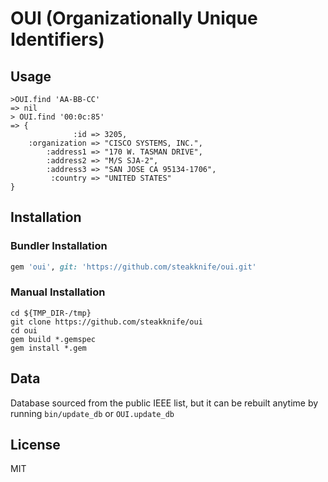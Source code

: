 # OUI (Organizationally Unique Identifiers)
## Usage

    >OUI.find 'AA-BB-CC'
    => nil
    > OUI.find '00:0c:85'
    => {
                  :id => 3205,
        :organization => "CISCO SYSTEMS, INC.",
            :address1 => "170 W. TASMAN DRIVE",
            :address2 => "M/S SJA-2",
            :address3 => "SAN JOSE CA 95134-1706",
             :country => "UNITED STATES"
    }

## Installation
### Bundler Installation

```ruby
gem 'oui', git: 'https://github.com/steakknife/oui.git'
```

### Manual Installation

    cd ${TMP_DIR-/tmp}
    git clone https://github.com/steakknife/oui
    cd oui
    gem build *.gemspec
    gem install *.gem
  

## Data

Database sourced from the public IEEE list, but it can be rebuilt anytime by running `bin/update_db` or `OUI.update_db`

## License

MIT
